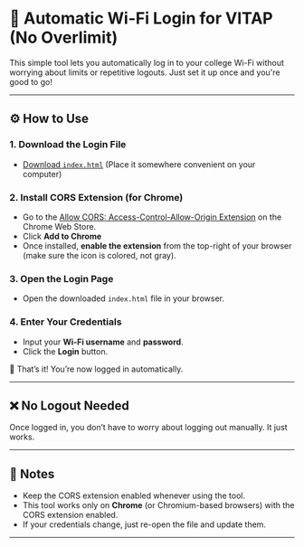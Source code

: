 # 🔗 Automatic Wi-Fi Login for VITAP (No Overlimit)

This simple tool lets you automatically log in to your college Wi-Fi without worrying about limits or repetitive logouts. Just set it up once and you're good to go!

---

## ⚙️ How to Use

### 1. Download the Login File

* [Download `index.html`](./index.html) (Place it somewhere convenient on your computer)

### 2. Install CORS Extension (for Chrome)

* Go to the [Allow CORS: Access-Control-Allow-Origin Extension](https://chromewebstore.google.com/detail/allow-cors-access-control/lhobafahddgcelffkeicbaginigeejlf?hl=en) on the Chrome Web Store.
* Click **Add to Chrome**
* Once installed, **enable the extension** from the top-right of your browser (make sure the icon is colored, not gray).

### 3. Open the Login Page

* Open the downloaded `index.html` file in your browser.

### 4. Enter Your Credentials

* Input your **Wi-Fi username** and **password**.
* Click the **Login** button.

🎉 That’s it! You’re now logged in automatically.

---

## ❌ No Logout Needed

Once logged in, you don’t have to worry about logging out manually. It just works.

---

## 📅 Notes

* Keep the CORS extension enabled whenever using the tool.
* This tool works only on **Chrome** (or Chromium-based browsers) with the CORS extension enabled.
* If your credentials change, just re-open the file and update them.

---

